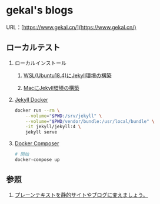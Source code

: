 # gekal's blogs

URL：[https://www.gekal.cn/](https://www.gekal.cn/)

## ローカルテスト

1. ローカルインストール

    1. [WSL(Ubuntu18.4)にJekyll環境の構築](https://www.gekal.cn/blogs/2019/11/29/jekyll-wsl-ubuntu18.html)

    2. [MacにJekyll環境の構築](https://www.gekal.cn/blogs/2019/01/01/jekyll-mac.html)

2. [Jekyll Docker](https://github.com/envygeeks/jekyll-docker)

    ```bash
    docker run --rm \
        --volume="$PWD:/srv/jekyll" \
        --volume="$PWD/vendor/bundle:/usr/local/bundle" \
        -it jekyll/jekyll:4 \
        jekyll serve
    ```

3. [Docker Composer](docker-compose.yaml)

    ```bash
    # 開始
    docker-compose up
    ```

## 参照

1. [プレーンテキストを静的サイトやブログに変えましょう。](http://jekyllrb-ja.github.io/)
